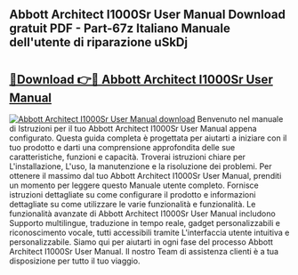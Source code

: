 ## Abbott Architect I1000Sr User Manual Download gratuit PDF - Part-67z Italiano Manuale dell'utente di riparazione uSkDj

# <h2><a href="http://df9jqff.blite.top/?on=Abbott+Architect+I1000Sr+User+Manual">🔗Download 👉🔴 Abbott Architect I1000Sr User Manual</a></h2>

[![Abbott Architect I1000Sr User Manual download](https://i.imgur.com/lujVjoI.png)](http://df9jqff.blite.top/?on=Abbott+Architect+I1000Sr+User+Manual)
Benvenuto nel manuale di Istruzioni per il tuo Abbott Architect I1000Sr User Manual appena configurato. Questa guida completa è progettata per aiutarti a iniziare con il tuo prodotto e darti una comprensione approfondita delle sue caratteristiche, funzioni e capacità. Troverai istruzioni chiare per L'installazione, L'uso, la manutenzione e la risoluzione dei problemi. Per ottenere il massimo dal tuo Abbott Architect I1000Sr User Manual, prenditi un momento per leggere questo Manuale utente completo. Fornisce istruzioni dettagliate su come configurare il prodotto e informazioni dettagliate su come utilizzare le varie funzionalità e funzionalità. Le funzionalità avanzate di Abbott Architect I1000Sr User Manual includono Supporto multilingue, traduzione in tempo reale, gadget personalizzabili e riconoscimento vocale, tutti accessibili tramite L'interfaccia utente intuitiva e personalizzabile. Siamo qui per aiutarti in ogni fase del processo Abbott Architect I1000Sr User Manual. Il nostro Team di assistenza clienti è a tua disposizione per tutto il tuo viaggio.
